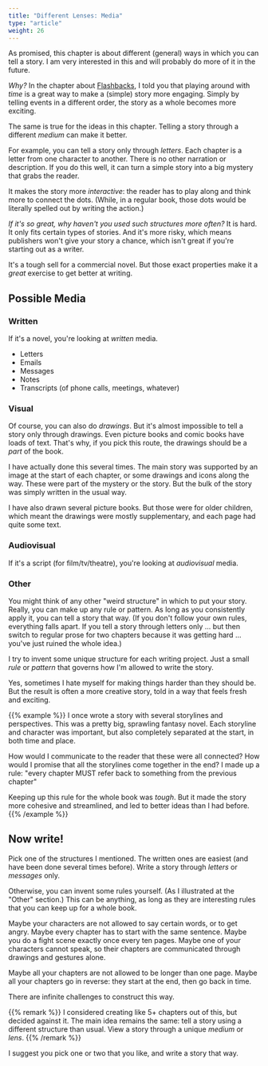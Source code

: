 ```yaml
---
title: "Different Lenses: Media"
type: "article"
weight: 26
---
```


As promised, this chapter is about different (general) ways in which you can tell a story. I am very interested in this and will probably do more of it in the future. 

_Why?_ In the chapter about [Flashbacks](../flashbacks/), I told you that playing around with _time_ is a great way to make a (simple) story more engaging. Simply by telling events in a different order, the story as a whole becomes more exciting.

The same is true for the ideas in this chapter. Telling a story through a different _medium_ can make it better.

For example, you can tell a story only through _letters_. Each chapter is a letter from one character to another. There is no other narration or description. If you do this well, it can turn a simple story into a big mystery that grabs the reader. 

It makes the story more _interactive_: the reader has to play along and think more to connect the dots. (While, in a regular book, those dots would be literally spelled out by writing the action.)

_If it's so great, why haven't you used such structures more often?_ It is hard. It only fits certain types of stories. And it's more risky, which means publishers won't give your story a chance, which isn't great if you're starting out as a writer.

It's a tough sell for a commercial novel. But those exact properties make it a _great_ exercise to get better at writing.

## Possible Media

### Written

If it's a novel, you're looking at _written_ media.

* Letters
* Emails
* Messages
* Notes
* Transcripts (of phone calls, meetings, whatever)

### Visual

Of course, you can also do _drawings_. But it's almost impossible to tell a story only through drawings. Even picture books and comic books have loads of text. That's why, if you pick this route, the drawings should be a _part_ of the book.

I have actually done this several times. The main story was supported by an image at the start of each chapter, or some drawings and icons along the way. These were part of the mystery or the story. But the bulk of the story was simply written in the usual way.

I have also drawn several picture books. But those were for older children, which meant the drawings were mostly supplementary, and each page had quite some text.

### Audiovisual

If it's a script (for film/tv/theatre), you're looking at _audiovisual_ media.

### Other

You might think of any other "weird structure" in which to put your story. Really, you can make up any rule or pattern. As long as you consistently apply it, you can tell a story that way. (If you don't follow your own rules, everything falls apart. If you tell a story through letters only ... but then switch to regular prose for two chapters because it was getting hard ... you've just ruined the whole idea.)

I try to invent some unique structure for each writing project. Just a small _rule_ or _pattern_ that governs how I'm allowed to write the story.

Yes, sometimes I hate myself for making things harder than they should be. But the result is often a more creative story, told in a way that feels fresh and exciting.

{{% example %}}
I once wrote a story with several storylines and perspectives. This was a pretty big, sprawling fantasy novel. Each storyline and character was important, but also completely separated at the start, in both time and place.

How would I communicate to the reader that these were all connected? How would I promise that all the storylines come together in the end? I made up a rule: "every chapter MUST refer back to something from the previous chapter"

Keeping up this rule for the whole book was _tough_. But it made the story more cohesive and streamlined, and led to better ideas than I had before.
{{% /example %}}

## Now write!

Pick one of the structures I mentioned. The written ones are easiest (and have been done several times before). Write a story through _letters_ or _messages_ only.

Otherwise, you can invent some rules yourself. (As I illustrated at the "Other" section.) This can be anything, as long as they are interesting rules that you can keep up for a whole book.

Maybe your characters are not allowed to say certain words, or to get angry. Maybe every chapter has to start with the same sentence. Maybe you do a fight scene exactly once every ten pages. Maybe one of your characters cannot speak, so their chapters are communicated through drawings and gestures alone. 

Maybe all your chapters are not allowed to be longer than one page. Maybe all your chapters go in reverse: they start at the end, then go back in time.

There are infinite challenges to construct this way. 

{{% remark %}}
I considered creating like 5+ chapters out of this, but decided against it. The main idea remains the same: tell a story using a different structure than usual. View a story through a unique _medium_ or _lens_.
{{% /remark %}}

I suggest you pick one or two that you like, and write a story that way.